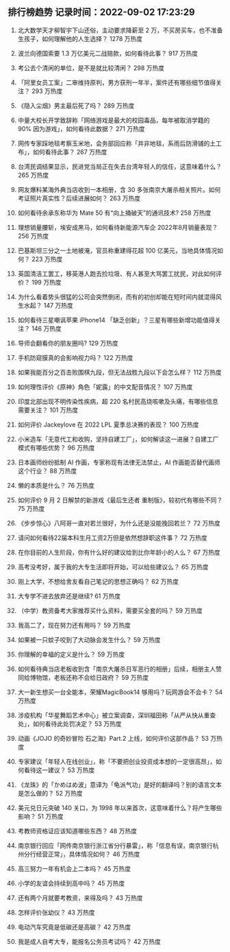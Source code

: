 
## 排行榜趋势 记录时间：2022-09-02 17:23:29
  
  1. 北大数学天才柳智宇下山还俗，主动要求降薪至 2 万，不买房买车，也不准备生孩子，如何理解他的人生选择？ 1278 万热度
    
  2. 波兰向德国索要 1.3 万亿美元二战赔款，如何看待此事？ 917 万热度
    
  3. 考公去个清闲的单位，是不是就比较清闲？ 298 万热度
    
  4. 「阿里女员工案」二审维持原判，男方获刑一年半，案件还有哪些细节值得关注？ 293 万热度
    
  5. 《隐入尘烟》男主最后死了吗？ 289 万热度
    
  6. 中量大校长开学致辞称「网络游戏是最大的校园毒品，每年被取消学籍的 90% 因为游戏」，如何看待此数据？ 271 万热度
    
  7. 网传专家踩地毯考察玉米地，会务部回应称「并非地毯，系雨后防滑铺的土工布」，如何看待此事？ 267 万热度
    
  8. 台湾民调结果显示，民进党当局正在失去台湾年轻人的信任，这意味着什么？ 265 万热度
    
  9. 网友爆料某海外典当店收到一本相册，含 30 多张南京大屠杀相关照片。如何考证照片真实性？后续进展如何？ 263 万热度
    
  10. 如何看待余承东称华为 Mate 50 有“向上捅破天”的通讯技术? 258 万热度
    
  11. 理想销量腰斩，埃安成黑马，如何看待新能源汽车企 2022年8月销量表现？ 256 万热度
    
  12. 巴基斯坦三分之一土地被淹，官员称重建得花超 100 亿美元，当地具体情况如何？ 223 万热度
    
  13. 英国清洁工罢工，移英港人跑去捡垃圾、有人甚至大骂罢工扰民，对此如何评价？ 199 万热度
    
  14. 为什么看着势头很猛的公司会突然倒闭，而有的初创却能在短时间内就混得风生水起？ 147 万热度
    
  15. 如何看待三星嘲讽苹果 iPhone14 「缺乏创新」？三星有哪些新增功能值得关注？ 146 万热度
    
  16. 导师会翻看你的朋友圈吗? 129 万热度
    
  17. 手机防窥膜真的会影响视力吗？ 122 万热度
    
  18. 如果我能百分之百击败围棋九段，但无法战胜九段以下会怎么样？ 112 万热度
    
  19. 如何理性评价《原神》角色「妮露」的中文配音情况？ 107 万热度
    
  20. 印度北部出现不明传染性疾病，超 220 名村民高烧咳嗽及头痛，有哪些信息需要关注？ 101 万热度
    
  21. 如何评价 Jackeylove 在 2022 LPL 夏季总决赛的表现？ 100 万热度
    
  22. 小米造车「无意代工和收购，坚持自建工厂」，如何解读这一进展？自建工厂模式有哪些优势？ 96 万热度
    
  23. 日本画师纷纷抵制 AI 作画，专家称现有法律无法禁止，AI 作画能否替代画师这个行业？ 88 万热度
    
  24. 懒的本质是什么？ 76 万热度
    
  25. 如何评价 9 月 2 日解禁的新游戏《最后生还者 重制版》，较初代有哪些不同？ 75 万热度
    
  26. 《步步惊心》八阿哥一直对若兰很好，为什么还是没能挽回若兰？ 72 万热度
    
  27. 请问如何看待22届本科生月工资2万但是依然想辞职这件事？ 72 万热度
    
  28. 在你目前的人生阶段，你有什么好的建议给到比你年龄小的人么？ 67 万热度
    
  29. 高考没考好，属于我的大专生活即将开始，可以给些建议么？ 65 万热度
    
  30. 刚上大学，不想给舍友看自己笔记的思想正确吗？ 62 万热度
    
  31. 大专学不进去放弃还是继续? 61 万热度
    
  32. （中学）教资备考大家推荐买什么资料，需要买全套的吗？ 59 万热度
    
  33. 我高二了，现在努力还有用吗？ 59 万热度
    
  34. 如果被一只蚊子咬到了大动脉会发生什么？ 59 万热度
    
  35. 你理解的幸福的定义是什么？ 59 万热度
    
  36. 如何看待典当店老板收到含「南京大屠杀日军恶行的相册」后续，相册主人赞同给博物馆，老板还称不会给日政府？ 59 万热度
    
  37. 大一新生想买一台全能本，荣耀MagicBook14 够用吗？玩网游会不会卡？ 54 万热度
    
  38. 涉疫机构「华星舞蹈艺术中心」被立案调查，深圳福田称「从严从快从重查处」，如何看待此处罚决定？ 53 万热度
    
  39. 动画《JOJO 的奇妙冒险 石之海》Part.2 上线，如何评价这部作品？ 53 万热度
    
  40. 专家建议「年轻人在线创业」，称「不要把创业投资成本想的一定很高昂」，如何看待这一建议？ 53 万热度
    
  41. 《龙珠》的「かめはめ波」意译为「龟派气功」是好的翻译吗？别的语言文本是怎么做的？ 52 万热度
    
  42. 美元兑日元突破 140 关口，为 1998 年以来首次，这意味着什么？将产生哪些影响？ 51 万热度
    
  43. 考教师资格证应该知道哪些东西？ 48 万热度
    
  44. 南京银行回应「网传南京银行浙江省分行暴雷」，称「信息有误，南京银行杭州分行经营正常」，具体情况如何？ 46 万热度
    
  45. 高三努力一年有机会上二本吗？ 45 万热度
    
  46. 小学的友谊会持续到高中吗？ 45 万热度
    
  47. 还有两个月就要考教资，来得及吗？ 43 万热度
    
  48. 怎样评价张幼仪？ 43 万热度
    
  49. 电动汽车究竟是低碳还是高碳？ 42 万热度
    
  50. 我是成人自考大专，能报名公务员考试吗？ 42 万热度
    